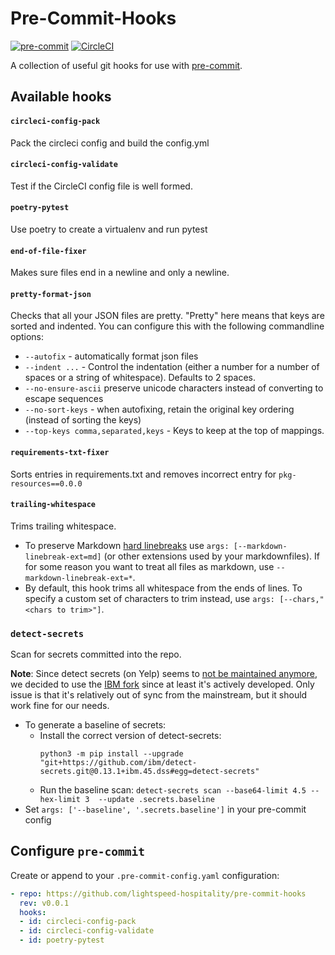 # Pre-Commit-Hooks

[![pre-commit](https://img.shields.io/badge/pre--commit-enabled-brightgreen?logo=pre-commit&logoColor=white)](https://github.com/pre-commit/pre-commit)
[![CircleCI](https://circleci.com/gh/lightspeed-hospitality/pre-commit-hooks.svg?style=svg&circle-token=ad9a82293e27bd8777c3e8b3f81ddbdb95b217f3)](https://circleci.com/gh/lightspeed-hospitality/pre-commit-hooks)

A collection of useful git hooks for use with [pre-commit](https://pre-commit.com/).

## Available hooks

#### `circleci-config-pack`
Pack the circleci config and build the config.yml

#### `circleci-config-validate`
Test if the CircleCI config file is well formed.

#### `poetry-pytest`
Use poetry to create a virtualenv and run pytest

#### `end-of-file-fixer`
Makes sure files end in a newline and only a newline.

#### `pretty-format-json`
Checks that all your JSON files are pretty.  "Pretty"
here means that keys are sorted and indented.  You can configure this with
the following commandline options:
  - `--autofix` - automatically format json files
  - `--indent ...` - Control the indentation (either a number for a number of spaces or a string of whitespace).  Defaults to 2 spaces.
  - `--no-ensure-ascii` preserve unicode characters instead of converting to escape sequences
  - `--no-sort-keys` - when autofixing, retain the original key ordering (instead of sorting the keys)
  - `--top-keys comma,separated,keys` - Keys to keep at the top of mappings.

#### `requirements-txt-fixer`
Sorts entries in requirements.txt and removes incorrect entry for `pkg-resources==0.0.0`

#### `trailing-whitespace`
Trims trailing whitespace.
  - To preserve Markdown [hard linebreaks](https://github.github.com/gfm/#hard-line-break)
    use `args: [--markdown-linebreak-ext=md]` (or other extensions used
    by your markdownfiles).  If for some reason you want to treat all files
    as markdown, use `--markdown-linebreak-ext=*`.
  - By default, this hook trims all whitespace from the ends of lines.
    To specify a custom set of characters to trim instead, use `args: [--chars,"<chars to trim>"]`.

### `detect-secrets`
Scan for secrets committed into the repo.

**Note**: Since detect secrets (on Yelp) seems to [not be maintained anymore](https://github.com/Yelp/detect-secrets/issues/473),
we decided to use the [IBM fork](https://github.com/IBM/detect-secrets) since at least it's actively developed. Only issue is that it's
relatively out of sync from the mainstream, but it should work fine for our needs.
  - To generate a baseline of secrets:
    - Install the correct version of detect-secrets:
      ```console
      python3 -m pip install --upgrade "git+https://github.com/ibm/detect-secrets.git@0.13.1+ibm.45.dss#egg=detect-secrets"
      ```
    - Run the baseline scan: `detect-secrets scan --base64-limit 4.5 --hex-limit 3  --update .secrets.baseline`
  - Set `args: ['--baseline', '.secrets.baseline']` in your pre-commit config

## Configure `pre-commit`

Create or append to your `.pre-commit-config.yaml` configuration:

```yaml
- repo: https://github.com/lightspeed-hospitality/pre-commit-hooks
  rev: v0.0.1
  hooks:
  - id: circleci-config-pack
  - id: circleci-config-validate
  - id: poetry-pytest
```
